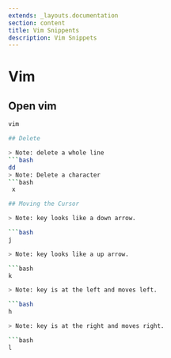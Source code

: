 ```yaml
---
extends: _layouts.documentation
section: content
title: Vim Snippents
description: Vim Snippets
---
```

# Vim  

## Open vim

```bash
vim

## Delete

> Note: delete a whole line
```bash
dd 
> Note: Delete a character
```bash
 x

## Moving the Cursor

> Note: key looks like a down arrow.

```bash
j    

> Note: key looks like a up arrow.

```bash
k

> Note: key is at the left and moves left.

```bash
h

> Note: key is at the right and moves right.

```bash
l

